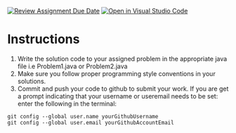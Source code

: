 [![Review Assignment Due Date](https://classroom.github.com/assets/deadline-readme-button-24ddc0f5d75046c5622901739e7c5dd533143b0c8e959d652212380cedb1ea36.svg)](https://classroom.github.com/a/IaiCEj8a)
[![Open in Visual Studio Code](https://classroom.github.com/assets/open-in-vscode-718a45dd9cf7e7f842a935f5ebbe5719a5e09af4491e668f4dbf3b35d5cca122.svg)](https://classroom.github.com/online_ide?assignment_repo_id=14937108&assignment_repo_type=AssignmentRepo)
# Instructions

1. Write the solution code to your assigned problem in the appropriate java file i.e Problem1.java or Problem2.java
2. Make sure you follow proper programming style conventions in your solutions.
3. Commit and push your code to github to submit your work.  If you are get a prompt indicating that your username or useremail needs to be set: enter the following in the terminal:

```
git config --global user.name yourGithubUsername
git config --global user.email yourGithubAccountEmail
```

